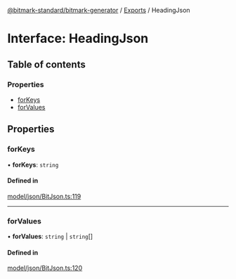 [@bitmark-standard/bitmark-generator](../API.md) / [Exports](../modules.md) / HeadingJson

# Interface: HeadingJson

## Table of contents

### Properties

- [forKeys](HeadingJson.md#forKeys)
- [forValues](HeadingJson.md#forValues)

## Properties

### forKeys

• **forKeys**: `string`

#### Defined in

[model/json/BitJson.ts:119](https://github.com/getMoreBrain/bitmark-generator/blob/416295c/src/model/json/BitJson.ts#L119)

___

### forValues

• **forValues**: `string` \| `string`[]

#### Defined in

[model/json/BitJson.ts:120](https://github.com/getMoreBrain/bitmark-generator/blob/416295c/src/model/json/BitJson.ts#L120)
